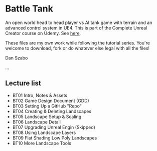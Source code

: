# Battle Tank
An open world head to head player vs AI tank game with terrain and an advanced control system in UE4. This is part of the Complete Unreal Creator course on Udemy. See [here](https://www.udemy.com/unrealcourse?couponCode=GitHubSpecial).

These files are my own work while following the tutorial series. You're welcome to download, fork or do whatever else legal with all the files!

Dan Szabo

...
## Lecture list
* BT01 Intro, Notes & Assets
* BT02 Game Design Document (GDD)
* BT03 Setting Up a GitHub "Repo"
* BT04 Creating & Deleting Landscapes
* BT05 Landscape Setup & Scaling
* BT06 Landscape Detail
* BT07 Upgrading Unreal Engin (Skipped)
* BT08 Using Landscape Layers
* BT09 Flat Shading Low Poly Landscapes
* BT10 More Landscape Tools